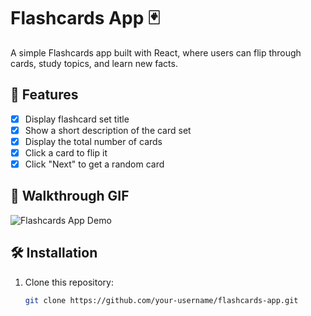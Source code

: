 # Flashcards App 🃏

A simple Flashcards app built with React, where users can flip through cards, study topics, and learn new facts.

## 📌 Features
- [x] Display flashcard set title
- [x] Show a short description of the card set
- [x] Display the total number of cards
- [x] Click a card to flip it
- [x] Click "Next" to get a random card

## 🎥 Walkthrough GIF
![Flashcards App Demo](your-gif-file.gif)

## 🛠 Installation
1. Clone this repository:
   ```bash
   git clone https://github.com/your-username/flashcards-app.git
